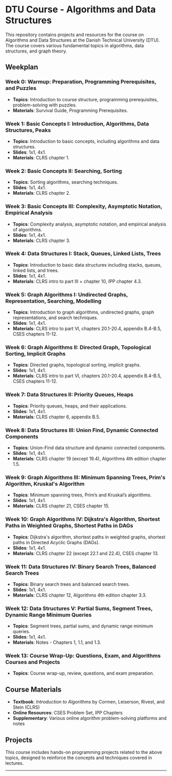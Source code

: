 # DTU Course - Algorithms and Data Structures

This repository contains projects and resources for the course on Algorithms and Data Structures at the Danish Technical University (DTU). The course covers various fundamental topics in algorithms, data structures, and graph theory.

## Weekplan

### Week 0: Warmup: Preparation, Programming Prerequisites, and Puzzles
- **Topics**: Introduction to course structure, programming prerequisites, problem-solving with puzzles.
- **Materials**: Survival Guide, Programming Prerequisites.

### Week 1: Basic Concepts I: Introduction, Algorithms, Data Structures, Peaks
- **Topics**: Introduction to basic concepts, including algorithms and data structures.
- **Slides**: 1x1, 4x1.
- **Materials**: CLRS chapter 1.

### Week 2: Basic Concepts II: Searching, Sorting
- **Topics**: Sorting algorithms, searching techniques.
- **Slides**: 1x1, 4x1.
- **Materials**: CLRS chapter 2.

### Week 3: Basic Concepts III: Complexity, Asymptotic Notation, Empirical Analysis
- **Topics**: Complexity analysis, asymptotic notation, and empirical analysis of algorithms.
- **Slides**: 1x1, 4x1.
- **Materials**: CLRS chapter 3.

### Week 4: Data Structures I: Stack, Queues, Linked Lists, Trees
- **Topics**: Introduction to basic data structures including stacks, queues, linked lists, and trees.
- **Slides**: 1x1, 4x1.
- **Materials**: CLRS intro to part III + chapter 10, IPP chapter 4.3.

### Week 5: Graph Algorithms I: Undirected Graphs, Representation, Searching, Modelling
- **Topics**: Introduction to graph algorithms, undirected graphs, graph representations, and search techniques.
- **Slides**: 1x1, 4x1.
- **Materials**: CLRS intro to part VI, chapters 20.1-20.4, appendix B.4-B.5, CSES chapters 11-12.

### Week 6: Graph Algorithms II: Directed Graph, Topological Sorting, Implicit Graphs
- **Topics**: Directed graphs, topological sorting, implicit graphs.
- **Slides**: 1x1, 4x1.
- **Materials**: CLRS intro to part VI, chapters 20.1-20.4, appendix B.4-B.5, CSES chapters 11-12.

### Week 7: Data Structures II: Priority Queues, Heaps
- **Topics**: Priority queues, heaps, and their applications.
- **Slides**: 1x1, 4x1.
- **Materials**: CLRS chapter 6, appendix B.5.

### Week 8: Data Structures III: Union Find, Dynamic Connected Components
- **Topics**: Union-Find data structure and dynamic connected components.
- **Slides**: 1x1, 4x1.
- **Materials**: CLRS chapter 19 (except 19.4), Algorithms 4th edition chapter 1.5.

### Week 9: Graph Algorithms III: Minimum Spanning Trees, Prim's Algorithm, Kruskal's Algorithm
- **Topics**: Minimum spanning trees, Prim’s and Kruskal’s algorithms.
- **Slides**: 1x1, 4x1.
- **Materials**: CLRS chapter 21, CSES chapter 15.

### Week 10: Graph Algorithms IV: Dijkstra's Algorithm, Shortest Paths in Weighted Graphs, Shortest Paths in DAGs
- **Topics**: Dijkstra's algorithm, shortest paths in weighted graphs, shortest paths in Directed Acyclic Graphs (DAGs).
- **Slides**: 1x1, 4x1.
- **Materials**: CLRS chapter 22 (except 22.1 and 22.4), CSES chapter 13.

### Week 11: Data Structures IV: Binary Search Trees, Balanced Search Trees
- **Topics**: Binary search trees and balanced search trees.
- **Slides**: 1x1, 4x1.
- **Materials**: CLRS chapter 12, Algorithms 4th edition chapter 3.3.

### Week 12: Data Structures V: Partial Sums, Segment Trees, Dynamic Range Minimum Queries
- **Topics**: Segment trees, partial sums, and dynamic range minimum queries.
- **Slides**: 1x1, 4x1.
- **Materials**: Notes - Chapters 1, 1.1, and 1.3.

### Week 13: Course Wrap-Up: Questions, Exam, and Algorithms Courses and Projects
- **Topics**: Course wrap-up, review, questions, and exam preparation.

## Course Materials
- **Textbook**: *Introduction to Algorithms* by Cormen, Leiserson, Rivest, and Stein (CLRS)
- **Online Resources**: CSES Problem Set, IPP Chapters
- **Supplementary**: Various online algorithm problem-solving platforms and notes

## Projects
This course includes hands-on programming projects related to the above topics, designed to reinforce the concepts and techniques covered in lectures.

---
